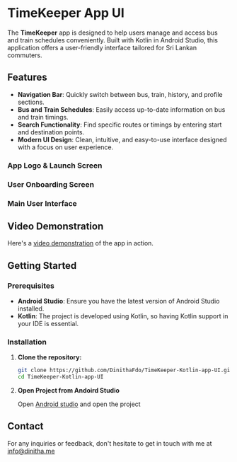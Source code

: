 # TimeKeeper App UI

The **TimeKeeper** app is designed to help users manage and access bus and train schedules conveniently. Built with Kotlin in Android Studio, this application offers a user-friendly interface tailored for Sri Lankan commuters.

## Features

- **Navigation Bar**: Quickly switch between bus, train, history, and profile sections.
- **Bus and Train Schedules**: Easily access up-to-date information on bus and train timings.
- **Search Functionality**: Find specific routes or timings by entering start and destination points.
- **Modern UI Design**: Clean, intuitive, and easy-to-use interface designed with a focus on user experience.

### App Logo & Launch Screen




### User Onboarding Screen



### Main User Interface



## Video Demonstration

Here's a [video demonstration](https://github.com/user-attachments/assets/8bcfb20f-612a-4f6c-a6e7-f3be0dcbc47d) of the app in action.

## Getting Started

### Prerequisites

- **Android Studio**: Ensure you have the latest version of Android Studio installed.
- **Kotlin**: The project is developed using Kotlin, so having Kotlin support in your IDE is essential.

### Installation

1. **Clone the repository:**

   ```bash
   git clone https://github.com/DinithaFdo/TimeKeeper-Kotlin-app-UI.git
   cd TimeKeeper-Kotlin-app-UI

2. **Open Project from Andoird Studio**

   Open [Android studio](https://developer.android.com/studio) and open the project

## Contact

For any inquiries or feedback, don't hesitate to get in touch with me at [info@dinitha.me](mailto:info@dinitha.me)
